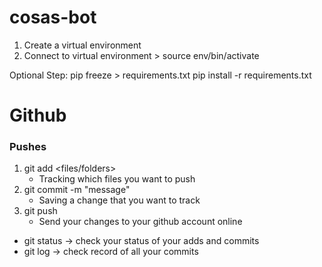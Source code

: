 # cosas-bot

1. Create a virtual environment
2. Connect to virtual environment > source env/bin/activate

Optional Step:
pip freeze > requirements.txt
pip install -r requirements.txt


# Github

### Pushes

1. git add <files/folders>
   * Tracking which files you want to push
2. git commit -m "message"
   * Saving a change that you want to track
3. git push
   * Send your changes to your github account online

* git status -> check your status of your adds and commits
* git log -> check record of all your commits